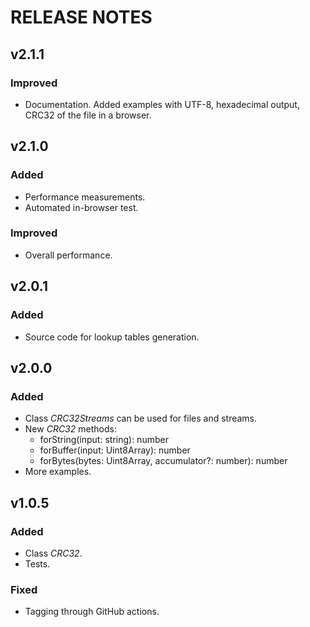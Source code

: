 # RELEASE NOTES

## v2.1.1

### Improved

- Documentation. Added examples with UTF-8, hexadecimal output, CRC32 of the file in a browser.

## v2.1.0

### Added

- Performance measurements.
- Automated in-browser test.

### Improved

- Overall performance.

## v2.0.1

### Added

- Source code for lookup tables generation.

## v2.0.0

### Added

- Class *CRC32Streams* can be used for files and streams.
- New *CRC32* methods:
  - forString(input: string): number
  - forBuffer(input: Uint8Array): number
  - forBytes(bytes: Uint8Array, accumulator?: number): number
- More examples.

## v1.0.5

### Added

- Class *CRC32*.
- Tests.

### Fixed

- Tagging through GitHub actions.
